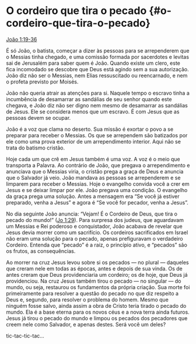 # O cordeiro que tira o pecado {#o-cordeiro-que-tira-o-pecado}

[João 1:19-36](http://bibliaonline.com.br/acf/jo/1/19-36)

É só João, o batista, começar a dizer às pessoas para se arrependerem que o Messias tinha chegado, e uma comissão formada por sacerdotes e levitas sai de Jerusalém para saber quem é João. Quando existe um clero, este fica incomodado se descobre que Deus está agindo sem a sua autorização. João diz não ser o Messias, nem Elias ressuscitado ou reencarnado, e nem o profeta previsto por Moisés.

João não queria atrair as atenções para si. Naquele tempo o escravo tinha a incumbência de desamarrar as sandálias de seu senhor quando este chegava, e João diz não ser digno nem mesmo de desamarrar as sandálias de Jesus. Ele se considera menos que um escravo. É com Jesus que as pessoas devem se ocupar.

João é a voz que clama no deserto. Sua missão é exortar o povo a se preparar para receber o Messias. Os que se arrependem são batizados por ele como uma prova exterior de um arrependimento interior. Aqui não se trata do batismo cristão.

Hoje cada um que crê em Jesus também é uma voz. A voz é o meio que transporta a Palavra. Ao contrário de João, que pregava o arrependimento e anunciava que o Messias viria, o cristão prega a graça de Deus e anuncia que o Salvador já veio. João mandava as pessoas se arrependerem e se limparem para receber o Messias. Hoje o evangelho convida você a crer em Jesus e se deixar limpar por ele. João pregava uma condição. O evangelho da graça prega uma solução. Antes a mensagem era “Se você já estiver preparado, venha a Jesus” e agora é “Se você for pecador, venha a Jesus”.

No dia seguinte João anuncia: “Vejam! É o Cordeiro de Deus, que tira o pecado do mundo!” ([Jo 1:29](http://bibliaonline.com.br/acf/jo/1/29)). Para surpresa dos judeus, que aguardavam um Messias e Rei poderoso e conquistador, João acabava de revelar que Jesus devia morrer como um sacrifício. Os cordeiros sacrificados em Israel não eram uma solução para o pecado, apenas prefiguravam o verdadeiro Cordeiro. Entenda que “pecado” é a raiz, o princípio ativo, e “pecados” são os frutos, as consequências.

Ao morrer na cruz Jesus levou sobre si os pecados — no plural — daqueles que creram nele em todas as épocas, antes e depois de sua vinda. Os de antes creram que Deus providenciaria um cordeiro; os de hoje, que Deus já providenciou. Na cruz Jesus também tirou o pecado — no singular — do mundo, ou seja, restaurou os fundamentos da própria criação. Sua morte foi primeiramente para resolver a questão do pecado no que diz respeito a Deus e, segundo, para resolver o problema do homem. Mesmo que ninguém fosse salvo, ainda assim a obra de Cristo teria tirado o pecado do mundo. Ela é a base eterna para os novos céus e a nova terra ainda futuros. Jesus já tirou o pecado do mundo e limpou os pecados dos pecadores que creem nele como Salvador, e apenas destes. Será você um deles?

tic-tac-tic-tac...